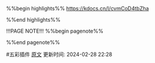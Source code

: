 %%begin highlights%%
https://kdocs.cn/l/cvmCoD4tbZha

%%end highlights%%

!!!PAGE NOTE!!!
%%begin pagenote%%

%%end pagenote%%

 #五彩插件 [原文](https://live.bilibili.com/27206038?broadcast_type=0)
更新时间: 2024-02-28 22:28